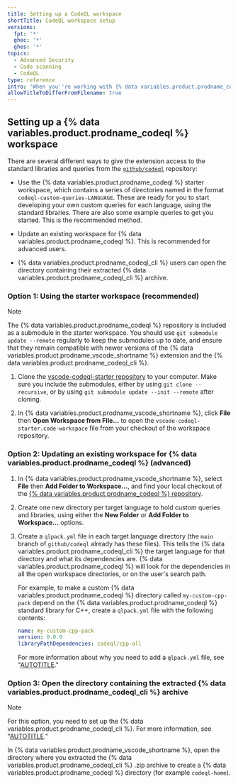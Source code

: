 ```yaml
---
title: Setting up a CodeQL workspace
shortTitle: CodeQL workspace setup
versions:
  fpt: '*'
  ghec: '*'
  ghes: '*'
topics:
  - Advanced Security
  - Code scanning
  - CodeQL
type: reference
intro: 'When you''re working with {% data variables.product.prodname_codeql %}, you need access to the standard libraries and queries.'
allowTitleToDifferFromFilename: true
---
```


## Setting up a {% data variables.product.prodname_codeql %} workspace

There are several different ways to give the extension access to the standard libraries and queries from the [`github/codeql`](https://github.com/github/codeql) repository:

* Use the {% data variables.product.prodname_codeql %} starter workspace, which contains a series of directories named in the format `codeql-custom-queries-LANGUAGE`. These are ready for you to start developing your own custom queries for each language, using the standard libraries. There are also some example queries to get you started. This is the recommended method.

* Update an existing workspace for {% data variables.product.prodname_codeql %}. This is recommended for advanced users.

* {% data variables.product.prodname_codeql_cli %} users can open the directory containing their extracted {% data variables.product.prodname_codeql_cli %} archive.

### Option 1: Using the starter workspace (recommended)

> [!NOTE]
> The {% data variables.product.prodname_codeql %} repository is included as a submodule in the starter workspace. You should use `git submodule update --remote` regularly to keep the submodules up to date, and ensure that they remain compatible with newer versions of the {% data variables.product.prodname_vscode_shortname %} extension and the {% data variables.product.prodname_codeql_cli %}.

1. Clone the [vscode-codeql-starter repository](https://github.com/github/vscode-codeql-starter/) to your computer. Make sure you include the submodules, either by using `git clone --recursive`, or by using `git submodule update --init --remote` after cloning.

1. In {% data variables.product.prodname_vscode_shortname %}, click **File** then **Open Workspace from File...** to open the `vscode-codeql-starter.code-workspace` file from your checkout of the workspace repository.

### Option 2: Updating an existing workspace for {% data variables.product.prodname_codeql %} (advanced)

1. In {% data variables.product.prodname_vscode_shortname %}, select **File** then **Add Folder to Workspace...**, and find your local checkout of the [{% data variables.product.prodname_codeql %} repository](https://github.com/github/codeql).

1. Create one new directory per target language to hold custom queries and libraries, using either the **New Folder** or **Add Folder to Workspace...** options.

1. Create a `qlpack.yml` file in each target language directory (the `main` branch of `github/codeql` already has these files). This tells the {% data variables.product.prodname_codeql_cli %} the target language for that directory and what its dependencies are. {% data variables.product.prodname_codeql %} will look for the dependencies in all the open workspace directories, or on the user's search path.

    For example, to make a custom {% data variables.product.prodname_codeql %} directory called `my-custom-cpp-pack` depend on the {% data variables.product.prodname_codeql %} standard library for C++, create a `qlpack.yml` file with the following contents:

    ```yaml
    name: my-custom-cpp-pack
    version: 0.0.0
    libraryPathDependencies: codeql/cpp-all
    ```

    For more information about why you need to add a `qlpack.yml` file, see "[AUTOTITLE](/code-security/codeql-cli/codeql-cli-reference/about-codeql-packs)."

### Option 3: Open the directory containing the extracted {% data variables.product.prodname_codeql_cli %} archive

> [!NOTE]
> For this option, you need to set up the {% data variables.product.prodname_codeql_cli %}. For more information, see "[AUTOTITLE](/code-security/codeql-cli/getting-started-with-the-codeql-cli/setting-up-the-codeql-cli)."

In {% data variables.product.prodname_vscode_shortname %}, open the directory where you extracted the {% data variables.product.prodname_codeql_cli %} .zip archive to create a {% data variables.product.prodname_codeql %} directory (for example `codeql-home`).
